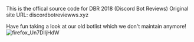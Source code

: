 This is the offical source code for DBR 2018 (Discord Bot Reviews) 
Original site URL: discordbotreviewws.xyz

Have fun taking a look at our old botlist which we don't maintain anymore!
![firefox_Un7DIljHdW](https://github.com/SilliJetpack/discordbotreviews/assets/44654822/6baaa3ad-5171-4732-9b9b-d9caaa2fa9ca)
